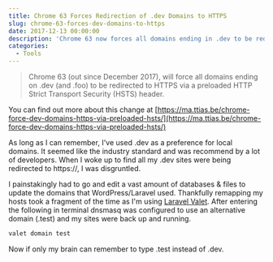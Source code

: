 ```yaml
---
title: Chrome 63 Forces Redirection of .dev Domains to HTTPS
slug: chrome-63-forces-dev-domains-to-https
date: 2017-12-13 00:00:00
description: 'Chrome 63 now forces all domains ending in .dev to be redirected to HTTPS and directly killed my local stack overnight.'
categories:
  - Tools
---
```


> Chrome 63 (out since December 2017), will force all domains ending on .dev (and .foo) to be redirected to HTTPS via a preloaded HTTP Strict Transport Security (HSTS) header.

You can find out more about this change at [https://ma.ttias.be/chrome-force-dev-domains-https-via-preloaded-hsts/](https://ma.ttias.be/chrome-force-dev-domains-https-via-preloaded-hsts/)

As long as I can remember, I've used .dev as a preference for local domains. It seemed like the industry standard and was recommend by a lot of developers. When I woke up to find all my .dev sites were being redirected to https://, I was disgruntled.

I painstakingly had to go and edit a vast amount of databases & files to update the domains that WordPress/Laravel used. Thankfully remapping my hosts took a fragment of the time as I'm using [Laravel Valet](https://laravel.com/docs/5.5/valet). After entering the following in terminal dnsmasq was configured to use an alternative domain (.test) and my sites were back up and running.

```bash
valet domain test
```

Now if only my brain can remember to type .test instead of .dev.
